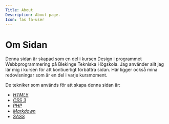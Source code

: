 ```yaml
---
Title: About
Description: About page.
Icon: fas fa-user
---
```


Om Sidan
======================

Denna sidan är skapad som en del i kursen Design i programmet Webbprogrammering på
Blekinge Tekniska Högskola. Jag använder allt jag lär mig i kursen för att kontiuerligt
förbättra sidan. Här ligger också mina redovisningar som är en del i varje kursmoment.

De tekniker som används för att skapa denna sidan är:

* <i class="fab fa-html5"><a href="https://developer.mozilla.org/en-US/docs/Web/Guide/HTML/HTML5"> HTML5</a></i>
* <i class="fab fa-css3"><a href="https://developer.mozilla.org/en-US/docs/Web/CSS"> CSS 3</a></i>
* <i class="fab fa-php"><a href="https://www.php.net/"> PHP</a></i>
* <i class="fab fa-markdown"><a href="https://daringfireball.net/projects/markdown/syntax#html"> Markdown</a></i>
* <i class="fab fa-sass"><a href="https://sass-lang.com/"> SASS</a></i>